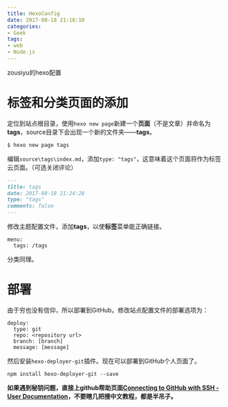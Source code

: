 ```yaml
---
title: HexoConfig
date: 2017-08-18 21:18:10
categories:
- Geek
tags:
- web
- Node.js
---
```

zousiyu的hexo配置
<!-- more -->

# 标签和分类页面的添加
定位到站点根目录，使用`hexo new page`新建一个**页面**（不是文章）并命名为**tags**，source目录下会出现一个新的文件夹——**tags**。
```
$ hexo new page tags
```

编辑`source\tags\index.md`，添加`type: "tags"`，这意味着这个页面将作为标签云页面。（可选关闭评论）
```markdown
---
title: tags
date: 2017-08-18 21:24:28
type: "tags"
comments: false
---
```

修改主题配置文件，添加**tags**，以使**标签**菜单能正确链接。
```
menu:
  tags: /tags
```

分类同理。

# 部署
由于穷也没有信仰，所以部署到GitHub。修改站点配置文件的部署选项为：
```
deploy:
  type: git
  repo: <repository url>
  branch: [branch]
  message: [message]
```
然后安装`hexo-deployer-git`插件。现在可以部署到GitHub个人页面了。
```
npm install hexo-deployer-git --save
```
**如果遇到秘钥问题，直接上github帮助页面[Connecting to GitHub with SSH - User Documentation](https://help.github.com/articles/connecting-to-github-with-ssh/)，不要瞎几把搜中文教程，都是半吊子。**